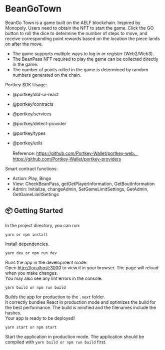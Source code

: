 # BeanGoTown

BeanGo Town is a game built on the AELF blockchain. Inspired by Monopoly. Users need to obtain the NFT to start the game. Click the GO button to roll the dice to determine the number of steps to move, and receive corresponding point rewards based on the location the piece lands on after the move.

- The game supports multiple ways to log in or register (Web2/Web3).
- The BeanPass NFT required to play the game can be collected directly in the game.
- The number of points rolled in the game is determined by random numbers generated on the chain.

Portkey SDK Usage:

- @portkey/did-ui-react
- @portkey/contracts
- @portkey/services
- @portkey/detect-provider
- @portkey/types
- @portkey/utils

  Reference: https://github.com/Portkey-Wallet/portkey-web、https://github.com/Portkey-Wallet/portkey-providers

Smart contract functions:

- Action: Play, Bingo
- View: CheckBeanPass, getGetPlayerInformation, GetBoutInformation
- Admin: Initialize, changeAdmin, SetGameLimitSettings, GetAdmin, GetGameLimitSettings

## 📦 Getting Started

In the project directory, you can run:

```
yarn or npm install
```

Install dependencies.

```
yarn dev or npm run dev
```

Runs the app in the development mode.\
Open [http://localhost:3000](http://localhost:3000) to view it in your browser.
The page will reload when you make changes.\
You may also see any lint errors in the console.

```
yarn build or npm run build
```

Builds the app for production to the `.next` folder.\
It correctly bundles React in production mode and optimizes the build for the best performance.
The build is minified and the filenames include the hashes.\
Your app is ready to be deployed!

```
yarn start or npm start
```

Start the application in production mode. The application should be compiled with `yarn build or npm run build` first.
